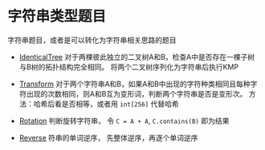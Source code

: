 # 字符串类型题目

字符串题目，或者是可以转化为字符串相关思路的题目

* [IdenticalTree](/src/com/sfc/algorithms/strings/IdenticalTree.java) 对于两棵彼此独立的二叉树A和B，检查A中是否存在一棵子树与B树的拓扑结构完全相同。
将两个二叉树序列化为字符串后执行KMP

* [Transform](/src/com/sfc/algorithms/strings/Transform.java) 
 对于两个字符串A和B，如果A和B中出现的字符种类相同且每种字符出现的次数相同，则A和B互为变形词，判断两个字符串是否是变形次。
 方法：哈希后看是否相等，或者用 `int[256]` 代替哈希
 
* [Rotation](/src/com/sfc/algorithms/strings/Rotation.java) 判断旋转字符串，
令 `C = A + A`, `C.contains(B)` 即为结果

* [Reverse](/src/com/sfc/algorithms/strings/Reverse.java) 符串的单词逆序，
先整体逆序，再逐个单词逆序